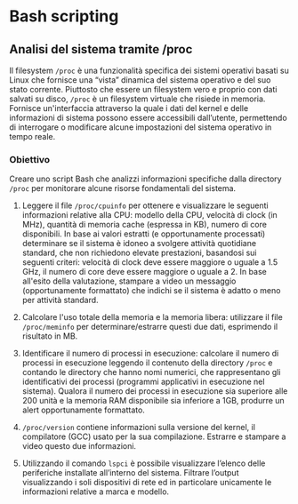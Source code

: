 # Bash scripting

## Analisi del sistema tramite /proc
Il filesystem `/proc` è una funzionalità specifica dei sistemi operativi basati su Linux che fornisce una “vista” dinamica del sistema operativo e del suo stato corrente. Piuttosto che essere un filesystem vero e proprio con dati salvati su disco, `/proc` è un filesystem virtuale che risiede in memoria. Fornisce un'interfaccia attraverso la quale i dati del kernel e delle informazioni di sistema possono essere accessibili dall’utente, permettendo di interrogare o modificare alcune impostazioni del sistema operativo in tempo reale.

### Obiettivo
Creare uno script Bash che analizzi informazioni specifiche dalla directory `/proc` per monitorare alcune risorse fondamentali del sistema.

1. Leggere il file `/proc/cpuinfo` per ottenere e visualizzare le seguenti informazioni relative alla CPU: modello della CPU, velocità di clock (in MHz), quantità di memoria cache (espressa in KB), numero di core disponibili. In base ai valori estratti (e opportunamente processati) determinare se il sistema è idoneo a svolgere attività quotidiane standard, che non richiedono elevate prestazioni, basandosi sui seguenti criteri: velocità di clock deve essere maggiore o uguale a 1.5 GHz, il numero di core deve essere maggiore o uguale a 2. In base all'esito della valutazione, stampare a video un messaggio (opportunamente formattato) che indichi se il sistema è adatto o meno per attività standard.

2. Calcolare l'uso totale della memoria e la memoria libera: utilizzare il file `/proc/meminfo` per determinare/estrarre questi due dati, esprimendo il risultato in MB.

3. Identificare il numero di processi in esecuzione: calcolare il numero di processi in esecuzione leggendo il contenuto della directory `/proc` e contando le directory che hanno nomi numerici, che rappresentano gli identificativi dei processi (programmi applicativi in esecuzione nel sistema). Qualora il numero dei processi in esecuzione sia superiore alle 200 unità e la memoria RAM disponibile sia inferiore a 1GB, produrre un alert opportunamente formattato.

4. `/proc/version` contiene informazioni sulla versione del kernel, il compilatore (GCC) usato per la sua compilazione. Estrarre e stampare a video questo due informazioni.

5. Utilizzando il comando `lspci` è possibile visualizzare l’elenco delle periferiche installate all’interno del sistema. Filtrare l’output visualizzando i soli dispositivi di rete ed in particolare unicamente le informazioni relative a marca e modello.
